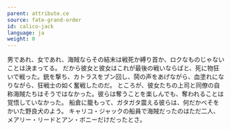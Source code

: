 ```yaml
---
parent: attribute.ce
source: fate-grand-order
id: calico-jack
language: ja
weight: 0
---
```


男であれ、女であれ、海賊ならその結末は戦死か縛り首か、ロクなものじゃないことは決まってる。
だから彼女と彼女はこれが最後の戦いならばと、死に物狂いで戦った。銃を撃ち、カトラスをブン回し、鬨の声をあげながら、血塗れになりながら、狂戦士の如く奮戦したのだ。
ところが、彼女たちの上司と同僚の自称海賊たちはそうではなかった。彼らは奪うことを楽しんでも、奪われることは覚悟していなかった。
船倉に籠もって、ガタガタ震える彼らは、何だかべそをかいた野良犬のよう。
キャリコ・ジャックの船員で海賊だったのはただ二人、メアリー・リードとアン・ボニーだけだったとさ。
